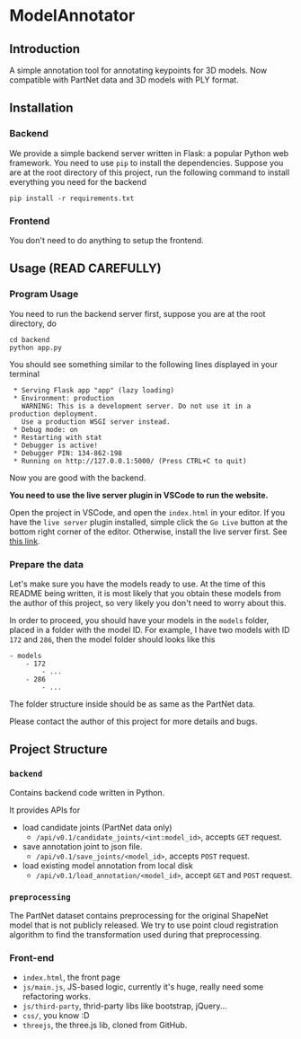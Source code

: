 # ModelAnnotator

## Introduction

A simple annotation tool for annotating keypoints for 3D models. Now compatible with PartNet data and 3D models with PLY format.

## Installation

### Backend

We provide a simple backend server written in Flask: a popular Python web framework. You need to use `pip` to install the dependencies. Suppose you are at the root directory of this project, run the following command to install everything you need for the backend

```
pip install -r requirements.txt
```

### Frontend

You don't need to do anything to setup the frontend.

## Usage (READ CAREFULLY)

### Program Usage

You need to run the backend server first, suppose you are at the root directory, do

```
cd backend
python app.py
```

You should see something similar to the following lines displayed in your terminal

```
 * Serving Flask app "app" (lazy loading)
 * Environment: production
   WARNING: This is a development server. Do not use it in a production deployment.
   Use a production WSGI server instead.
 * Debug mode: on
 * Restarting with stat
 * Debugger is active!
 * Debugger PIN: 134-862-198
 * Running on http://127.0.0.1:5000/ (Press CTRL+C to quit)
```

Now you are good with the backend.

**You need to use the live server plugin in VSCode to run the website.**

Open the project in VSCode, and open the `index.html` in your editor. If you have the `live server` plugin installed, simple click the `Go Live` button at the bottom right corner of the editor. Otherwise, install the live server first. See [this link](https://marketplace.visualstudio.com/items?itemName=ritwickdey.LiveServer).

### Prepare the data

Let's make sure you have the models ready to use. At the time of this README being written, it is most likely that you obtain these models from the author of this project, so very likely you don't need to worry about this.

In order to proceed, you should have your models in the `models` folder, placed in a folder with the model ID. For example, I have two models with ID `172` and `286`, then the model folder should looks like this

```
- models
    - 172
        - ...
    - 286
        - ...
```

The folder structure inside should be as same as the PartNet data.

Please contact the author of this project for more details and bugs.

## Project Structure

### `backend`

Contains backend code written in Python.

It provides APIs for 
- load candidate joints (PartNet data only)
    - `/api/v0.1/candidate_joints/<int:model_id>`, accepts `GET` request.
- save annotation joint to json file.
    - `/api/v0.1/save_joints/<model_id>`, accepts `POST` request.
- load existing model annotation from local disk
    - `/api/v0.1/load_annotation/<model_id>`, accept `GET` and `POST` request.

### `preprocessing`

The PartNet dataset contains preprocessing for the original ShapeNet model that is not publicly released.
We try to use point cloud registration algorithm to find the transformation used during that preprocessing.

### Front-end

- `index.html`, the front page
- `js/main.js`, JS-based logic, currently it's huge, really need some refactoring works.
- `js/third-party`, thrid-party libs like bootstrap, jQuery...
- `css/`, you know :D
- `threejs`, the three.js lib, cloned from GitHub.
